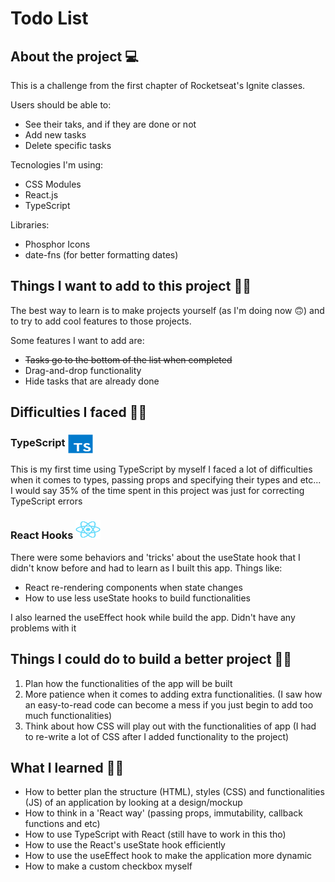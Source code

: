 # Todo List
## About the project 💻
This is a challenge from the first chapter of Rocketseat's Ignite classes.

Users should be able to:
- See their taks, and if they are done or not
- Add new tasks
- Delete specific tasks

Tecnologies I'm using:
- CSS Modules
- React.js
- TypeScript

Libraries:
- Phosphor Icons
- date-fns (for better formatting dates)

## Things I want to add to this project 👨‍💻
The best way to learn is to make projects yourself (as I'm doing now 🙃) and to try to add cool features to those projects.

Some features I want to add are:
- ~~Tasks go to the bottom of the list when completed~~
- Drag-and-drop functionality
- Hide tasks that are already done

## Difficulties I faced 🤷‍♂️
### TypeScript <img align="center" alt="ts" height="30" width="40" src="https://raw.githubusercontent.com/devicons/devicon/master/icons/typescript/typescript-original.svg">
This is my first time using TypeScript by myself
I faced a lot of difficulties when it comes to types, passing props and specifying their types and etc...
I would say 35% of the time spent in this project was just for correcting TypeScript errors

### React Hooks <img alt="react" height="30" width="40" src="https://github.com/devicons/devicon/blob/master/icons/react/react-original.svg">
There were some behaviors and 'tricks' about the useState hook that I didn't know before and had to learn as I built this app.
Things like:
- React re-rendering components when state changes
- How to use less useState hooks to build functionalities

I also learned the useEffect hook while build the app. Didn't have any problems with it

## Things I could do to build a better project 👨‍🏭
1. Plan how the functionalities of the app will be built
2. More patience when it comes to adding extra functionalities. (I saw how an easy-to-read code can become a mess if you just begin to add too much functionalities)
3. Think about how CSS will play out with the functionalities of app (I had to re-write a lot of CSS after I added functionality to the project)

## What I learned 👨‍🏫
- How to better plan the structure (HTML), styles (CSS) and functionalities (JS) of an application by looking at a design/mockup
- How to think in a 'React way' (passing props, immutability, callback functions and etc)
- How to use TypeScript with React (still have to work in this tho)
- How to use the React's useState hook efficiently
- How to use the useEffect hook to make the application more dynamic
- How to make a custom checkbox myself
